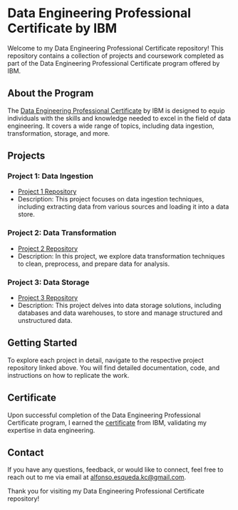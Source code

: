 # Data Engineering Professional Certificate by IBM

Welcome to my Data Engineering Professional Certificate repository! This repository contains a collection of projects and coursework completed as part of the Data Engineering Professional Certificate program offered by IBM.

## About the Program

The [Data Engineering Professional Certificate](https://www.ibm.com/uk-en/cloud/learn/data-engineer-professional-certificate) by IBM is designed to equip individuals with the skills and knowledge needed to excel in the field of data engineering. It covers a wide range of topics, including data ingestion, transformation, storage, and more.

## Projects

### Project 1: Data Ingestion

- [Project 1 Repository](link_to_project1_repository)
- Description: This project focuses on data ingestion techniques, including extracting data from various sources and loading it into a data store.

### Project 2: Data Transformation

- [Project 2 Repository](link_to_project2_repository)
- Description: In this project, we explore data transformation techniques to clean, preprocess, and prepare data for analysis.

### Project 3: Data Storage

- [Project 3 Repository](link_to_project3_repository)
- Description: This project delves into data storage solutions, including databases and data warehouses, to store and manage structured and unstructured data.

## Getting Started

To explore each project in detail, navigate to the respective project repository linked above. You will find detailed documentation, code, and instructions on how to replicate the work.

## Certificate

Upon successful completion of the Data Engineering Professional Certificate program, I earned the [certificate](link_to_certificate) from IBM, validating my expertise in data engineering.

## Contact

If you have any questions, feedback, or would like to connect, feel free to reach out to me via email at [alfonso.esqueda.kc@gmail.com](mailto:alfonso.esqueda.kc@gmail.com).

Thank you for visiting my Data Engineering Professional Certificate repository!

